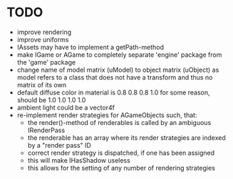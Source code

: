 # TODO

- improve rendering
- improve uniforms
- IAssets may have to implement a getPath-method
- make IGame or AGame to completely separate 'engine' package from the 'game' package
- change name of model matrix (uModel) to object matrix (uObject) as model refers to a class that does not have a transform and thus no matrix of its own
- default diffuse color in material is 0.8 0.8 0.8 1.0 for some reason, should be 1.0 1.0 1.0 1.0
- ambient light could be a vector4f
- re-implement render strategies for AGameObjects such, that:
	- the render()-method of renderables is called by an ambiguous IRenderPass
	- the renderable has an array where its render strategies are indexed by a "render pass" ID
	- correct render strategy is dispatched, if one has been assigned
	- this will make IHasShadow useless
	- this allows for the setting of any number of rendering strategies

